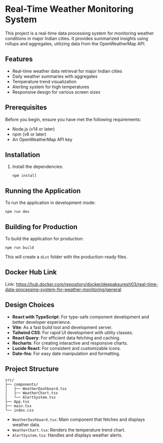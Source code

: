 # Real-Time Weather Monitoring System

This project is a real-time data processing system for monitoring weather conditions in major Indian cities. It provides summarized insights using rollups and aggregates, utilizing data from the OpenWeatherMap API.

## Features

- Real-time weather data retrieval for major Indian cities
- Daily weather summaries with aggregates
- Temperature trend visualization
- Alerting system for high temperatures
- Responsive design for various screen sizes

## Prerequisites

Before you begin, ensure you have met the following requirements:

- Node.js (v14 or later)
- npm (v6 or later)
- An OpenWeatherMap API key

## Installation


1. Install the dependencies:
   ```
   npm install
   ```


## Running the Application

To run the application in development mode:

```
npm run dev
```



## Building for Production

To build the application for production:

```
npm run build
```

This will create a `dist` folder with the production-ready files.

## Docker Hub Link

Link: https://hub.docker.com/repository/docker/deepaksuresh03/real-time-data-processing-system-for-weather-monitoring/general

## Design Choices

- **React with TypeScript**: For type-safe component development and better developer experience.
- **Vite**: As a fast build tool and development server.
- **Tailwind CSS**: For rapid UI development with utility classes.
- **React Query**: For efficient data fetching and caching.
- **Recharts**: For creating interactive and responsive charts.
- **Lucide React**: For consistent and customizable icons.
- **Date-fns**: For easy date manipulation and formatting.

## Project Structure

```
src/
├── components/
│   ├── WeatherDashboard.tsx
│   ├── WeatherChart.tsx
│   └── AlertSystem.tsx
├── App.tsx
├── main.tsx
└── index.css
```

- `WeatherDashboard.tsx`: Main component that fetches and displays weather data.
- `WeatherChart.tsx`: Renders the temperature trend chart.
- `AlertSystem.tsx`: Handles and displays weather alerts.

